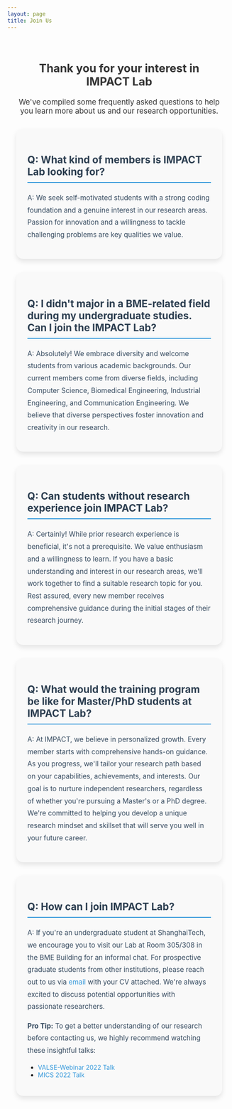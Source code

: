 ```yaml
---
layout: page
title: Join Us
---
```


<style>
    .join-us-container {
        max-width: 800px;
        margin: 0 auto;
        padding: 20px;
    }
    .intro {
        text-align: center;
        margin-bottom: 30px;
        font-size: 1.2em;
        color: #333;
    }
    .faq {
        margin-bottom: 30px;
        padding: 25px;
        background-color: #f9f9f9;
        border-radius: 15px;
        box-shadow: 0 6px 12px rgba(0, 0, 0, 0.1);
        transition: transform 0.3s ease, box-shadow 0.3s ease;
    }
    .faq:hover {
        transform: translateY(-5px);
        box-shadow: 0 8px 16px rgba(0, 0, 0, 0.15);
    }
    .faq h3 {
        font-size: 1.6em;
        color: #2c3e50;
        margin-bottom: 20px;
        border-bottom: 2px solid #3498db;
        padding-bottom: 10px;
    }
    .faq p {
        font-size: 1.1em;
        line-height: 1.8;
        color: #34495e;
    }
    .faq a {
        color: #3498db;
        text-decoration: none;
        transition: color 0.3s ease;
    }
    .faq a:hover {
        color: #2980b9;
        text-decoration: underline;
    }
</style>

<div class="join-us-container">
    <div class="intro">
        <h2>Thank you for your interest in IMPACT Lab</h2>
        <p>We've compiled some frequently asked questions to help you learn more about us and our research opportunities.</p>
    </div>
    <div class="faq">
        <h3>Q: What kind of members is IMPACT Lab looking for?</h3>
        <p>A: We seek self-motivated students with a strong coding foundation and a genuine interest in our research areas. Passion for innovation and a willingness to tackle challenging problems are key qualities we value.</p>
    </div>
    <div class="faq">
        <h3>Q: I didn't major in a BME-related field during my undergraduate studies. Can I join the IMPACT Lab?</h3>
        <p>A: Absolutely! We embrace diversity and welcome students from various academic backgrounds. Our current members come from diverse fields, including Computer Science, Biomedical Engineering, Industrial Engineering, and Communication Engineering. We believe that diverse perspectives foster innovation and creativity in our research.</p>
    </div>
    <div class="faq">
        <h3>Q: Can students without research experience join IMPACT Lab?</h3>
        <p>A: Certainly! While prior research experience is beneficial, it's not a prerequisite. We value enthusiasm and a willingness to learn. If you have a basic understanding and interest in our research areas, we'll work together to find a suitable research topic for you. Rest assured, every new member receives comprehensive guidance during the initial stages of their research journey.</p>
    </div>
    <div class="faq">
        <h3>Q: What would the training program be like for Master/PhD students at IMPACT Lab?</h3>
        <p>A: At IMPACT, we believe in personalized growth. Every member starts with comprehensive hands-on guidance. As you progress, we'll tailor your research path based on your capabilities, achievements, and interests. Our goal is to nurture independent researchers, regardless of whether you're pursuing a Master's or a PhD degree. We're committed to helping you develop a unique research mindset and skillset that will serve you well in your future career.</p>
    </div>
    <div class="faq">
        <h3>Q: How can I join IMPACT Lab?</h3>
        <p>A: If you're an undergraduate student at ShanghaiTech, we encourage you to visit our Lab at Room 305/308 in the BME Building for an informal chat. For prospective graduate students from other institutions, please reach out to us via <a href="mailto:cuizhm@shanghaitech.edu.cn">email</a> with your CV attached. We're always excited to discuss potential opportunities with passionate researchers.</p>
        <p><strong>Pro Tip:</strong> To get a better understanding of our research before contacting us, we highly recommend watching these insightful talks:</p>
        <ul>
            <li><a href="https://www.bilibili.com/video/BV1e3411H7o1/?spm_id_from=333.337.search-card.all.click&vd_source=09195b87c697861bee9d36eac63f3a3c">VALSE-Webinar 2022 Talk</a></li>
            <li><a href="https://www.bilibili.com/video/BV1nd4y127HE/?p=23&vd_source=eae45dc1af93c1407ccba0e925fc1f13">MICS 2022 Talk</a></li>
        </ul>
    </div>
</div>
